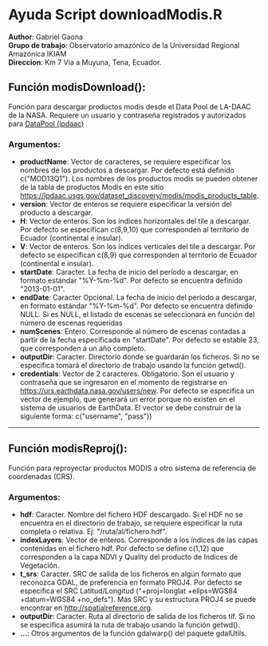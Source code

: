 # Ayuda Script downloadModis.R

**Author**: Gabriel Gaona <br>
**Grupo de trabajo**: Observatorio amazónico de la Universidad Regional Amazónica IKIAM<br>
**Direccion**: Km 7 Vía a Muyuna, Tena, Ecuador.

## Función modisDownload():

Función para descargar productos modis desde el Data Pool de LA-DAAC de la NASA. Requiere un usuario y contraseña registrados y autorizados para [DataPool (lpdaac)](https://urs.earthdata.nasa.gov/users/new)

### Argumentos: 

- **productName**: Vector de caracteres, se requiere especificar los nombres de los productos a descargar. Por defecto está definido c("MOD13Q1"). Los nombres de los productos modis se pueden obtener de la tabla de productos Modis en este sitio https://lpdaac.usgs.gov/dataset_discovery/modis/modis_products_table.
- **version**: Vector de enteros se requiere especificar la versión del producto a descargar.
- **H**: Vector de enteros. Son los índices horizontales del tile a descargar. Por defecto se especifican c(8,9,10) que corresponden al territorio de Ecuador (continental e insular).
- **V**: Vector de enteros. Son los índices verticales del tile a descargar. Por defecto se especifican c(8,9) que corresponden al territorio de Ecuador (continental e insular).
- **startDate**: Caracter. La fecha de inicio del período a descargar, en formato estándar "%Y-%m-%d". Por defecto se encuentra definido "2013-01-01".
- **endDate**: Caracter Opcional. La fecha de inicio del período a descargar, en formato estándar "%Y-%m-%d". Por defecto se encuentra definido NULL. Si es NULL, el listado de escenas se seleccionará en función del número de escenas requeridas
- **numScenes**:      Entero. Corresponde al número de escenas contadas a partir de la fecha especificada en "startDate". Por defecto se  estable 23, que corresponden a un año completo.
- **outputDir**:      Caracter. Directorio donde se guardarán los ficheros. Si no se especifica tomará el directorio de trabajo usando la función getwd().
- **credentials**:    Vector de 2 caracteres. Obligatorio. Son el usuario y  contraseña que se ingresaron en el momento de registrarse en https://urs.earthdata.nasa.gov/users/new. Por defecto se especifica un vector de ejemplo, que generará un error porque no existen en el sistema de usuarios de EarthData. El vector se debe construir de la siguiente forma: c("username", "pass"))

***

## Función modisReproj(): 

Función para reproyectar productos MODIS a otro sistema de referencia de coordenadas (CRS). 

### Argumentos:

- **hdf**: Caracter. Nombre del fichero HDF descargado. Si el HDF no se encuentra en el directorio de trabajo, se requiere especificar la ruta completa o relativa. Ej:  "/ruta/al/fichero.hdf".
- **indexLayers**: Vector de enteros. Corresponde a los índices de las capas contenidas en el fichero hdf. Por defecto se define c(1,12) que corresponden a la capa NDVI y Quality del producto de Indices de Vegetación. 
- **t_srs**: Caracter. SRC de salida de los ficheros en algún formato que reconozca GDAL, de preferencia en formato PROJ4. Por defecto se especifica el SRC Latitud/Longitud ("+proj=longlat +ellps=WGS84 +datum=WGS84 +no_defs"). Más SRC y su estructura PROJ4 se puede encontrar en http://spatialreference.org.
- **outputDir**: Caracter. Ruta al directorio de salida de los ficheros tif. Si no se especifica asumirá la ruta de trabajo usando la función getwd().
- **...**: Otros argumentos de la función gdalwarp() del paquete gdalUtils. 